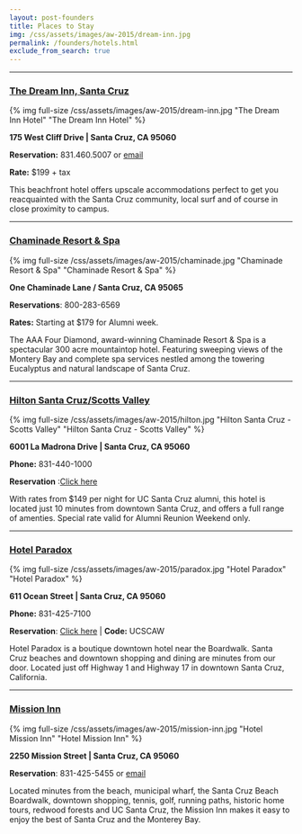 ```yaml
---
layout: post-founders
title: Places to Stay
img: /css/assets/images/aw-2015/dream-inn.jpg
permalink: /founders/hotels.html
exclude_from_search: true
---
```


***

### [The Dream Inn, Santa Cruz](http://www.jdvhotels.com/hotels/california/central-coast-hotels/santa-cruz-dream-inn/)

{% img full-size /css/assets/images/aw-2015/dream-inn.jpg "The Dream Inn Hotel" "The Dream Inn Hotel" %} 

**175 West Cliff Drive | Santa Cruz, CA 95060**

**Reservation:** 831.460.5007 or [email](mailto:mschultz@jdvhotels.com)

**Rate:** $199 + tax

This beachfront hotel offers upscale accommodations perfect to get you reacquainted with the Santa Cruz community, local surf and of course in close proximity to campus. 

***

### [Chaminade Resort & Spa](https://bookings.ihotelier.com/Chaminade-Resort-and-Spa/bookings.jsp?HotelID=15334&killcookie=1&LanguageID=1&ProdID=612867)

{% img full-size /css/assets/images/aw-2015/chaminade.jpg "Chaminade Resort & Spa" "Chaminade Resort & Spa" %} 

**One Chaminade Lane / Santa Cruz, CA 95065**

**Reservations**:  800-283-6569

**Rates:**  Starting at $179 for Alumni week.

The AAA Four Diamond, award-winning Chaminade Resort & Spa is a spectacular 300 acre mountaintop hotel. Featuring  sweeping views of the Montery Bay and complete spa services  nestled among the towering Eucalyptus and natural landscape of Santa Cruz.

***

### [Hilton Santa Cruz/Scotts Valley](http://www3.hilton.com/en/hotels/california/hilton-santa-cruz-scotts-valley-SJCSVHF/index.html)

{% img full-size /css/assets/images/aw-2015/hilton.jpg "Hilton Santa Cruz -Scotts Valley" "Hilton Santa Cruz - Scotts Valley" %} 

**6001 La Madrona Drive | Santa Cruz, CA 95060**

**Phone:** 831-440-1000

**Reservation** :[Click here](http://www.hilton.com/en/hi/groups/personalized/S/SJCSVHF-UCSCAW-20150420/index.jhtml?WT.mc_id=POG)

With rates from $149 per night for UC Santa Cruz alumni, this hotel is located just 10 minutes from downtown Santa Cruz, and offers a full range of amenties. Special rate valid for Alumni Reunion Weekend only.

***

### [Hotel Paradox](http://www.thehotelparadox.com/location.aspx)

{% img full-size /css/assets/images/aw-2015/paradox.jpg "Hotel Paradox" "Hotel Paradox" %} 

**611 Ocean Street | Santa Cruz, CA 95060**

**Phone:** 831-425-7100

**Reservation**: [Click here](https://bookings.ihotelier.com/Hotel-Paradox/bookings.jsp?hotelId=5015&groupID=1369779) | **Code:** UCSCAW 

Hotel Paradox is a boutique downtown hotel near the Boardwalk. Santa Cruz beaches and downtown shopping and dining are minutes from our door. Located just off Highway 1 and Highway 17 in downtown Santa Cruz, California.

***

### [Mission Inn](http://mission-inn.com/)

{% img full-size /css/assets/images/aw-2015/mission-inn.jpg "Hotel Mission Inn" "Hotel Mission Inn" %} 

**2250 Mission Street | Santa Cruz, CA 95060**

**Reservation**: 831-425-5455 or [email](mailto:hotel@mission-inn.com) 

Located minutes from the beach, municipal wharf, the Santa Cruz Beach Boardwalk, downtown shopping, tennis, golf, running paths, historic home tours, redwood forests and UC Santa Cruz, the Mission Inn makes it easy to enjoy the best of Santa Cruz and the Monterey Bay.
